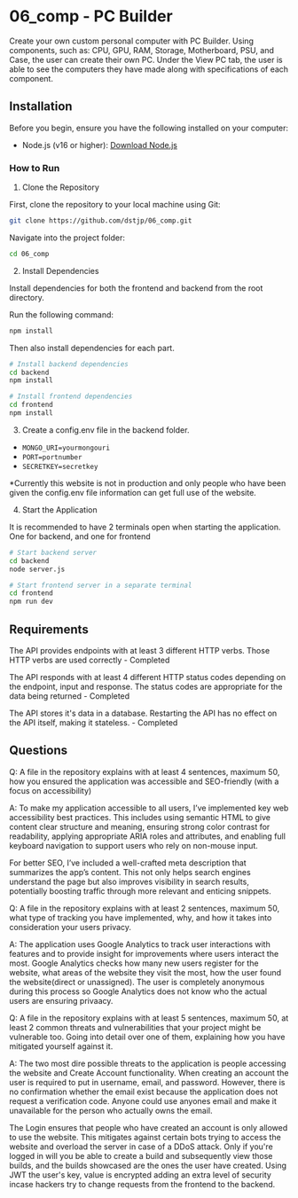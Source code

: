 # 06_comp - PC Builder

Create your own custom personal computer with PC Builder. Using components, such as: CPU, GPU, RAM, Storage, Motherboard, PSU, and Case, the user can create their own PC. Under the View PC tab, the user is able to see the computers they have made along with specifications of each component.

## Installation

Before you begin, ensure you have the following installed on your computer:

- Node.js (v16 or higher): [Download Node.js](https://nodejs.org/en)

### How to Run

1. Clone the Repository

First, clone the repository to your local machine using Git:

```bash
git clone https://github.com/dstjp/06_comp.git
```

Navigate into the project folder:

```bash
cd 06_comp
```

2. Install Dependencies

Install dependencies for both the frontend and backend from the root directory.

Run the following command:

```bash
npm install
```

Then also install dependencies for each part.

```bash
# Install backend dependencies
cd backend
npm install

# Install frontend dependencies
cd frontend
npm install
```

3. Create a config.env file in the backend folder.

- `MONGO_URI=yourmongouri`
- `PORT=portnumber`
- `SECRETKEY=secretkey`

\*Currently this website is not in production and only people who have been given the config.env file information can get full use of the website.

4. Start the Application

It is recommended to have 2 terminals open when starting the application. One for backend, and one for frontend

```bash
# Start backend server
cd backend
node server.js

# Start frontend server in a separate terminal
cd frontend
npm run dev
```

## Requirements

The API provides endpoints with at least 3 different HTTP verbs. Those HTTP verbs are used correctly - Completed

The API responds with at least 4 different HTTP status codes depending on the endpoint, input and response. The status codes are appropriate for the data being returned - Completed

The API stores it's data in a database. Restarting the API has no effect on the API itself, making it stateless. - Completed

## Questions

Q: A file in the repository explains with at least 4 sentences, maximum 50, how you ensured the application was accessible and SEO-friendly (with a focus on accessibility)

A: To make my application accessible to all users, I’ve implemented key web accessibility best practices. This includes using semantic HTML to give content clear structure and meaning, ensuring strong color contrast for readability, applying appropriate ARIA roles and attributes, and enabling full keyboard navigation to support users who rely on non-mouse input.

For better SEO, I’ve included a well-crafted meta description that summarizes the app’s content. This not only helps search engines understand the page but also improves visibility in search results, potentially boosting traffic through more relevant and enticing snippets.

Q: A file in the repository explains with at least 2 sentences, maximum 50, what type of tracking you have implemented, why, and how it takes into consideration your users privacy.

A: The application uses Google Analytics to track user interactions with features and to provide insight for improvements where users interact the most. Google Analytics checks how many new users register for the website, what areas of the website they visit the most, how the user found the website(direct or unassigned). The user is completely anonymous during this process so Google Analytics does not know who the actual users are ensuring privaacy.

Q: A file in the repository explains with at least 5 sentences, maximum 50, at least 2 common threats and vulnerabilities that your project might be vulnerable too. Going into detail over one of them, explaining how you have mitigated yourself against it.

A: The two most dire possible threats to the application is people accessing the website and Create Account functionality. When creating an account the user is required to put in username, email, and password. However, there is no confirmation whether the email exist because the application does not request a verification code. Anyone could use anyones email and make it unavailable for the person who actually owns the email.

The Login ensures that people who have created an account is only allowed to use the website. This mitigates against certain bots trying to access the website and overload the server in case of a DDoS attack. Only if you're logged in will you be able to create a build and subsequently view those builds, and the builds showcased are the ones the user have created. Using JWT the user's key, value is encrypted adding an extra level of security incase hackers try to change requests from the frontend to the backend.
